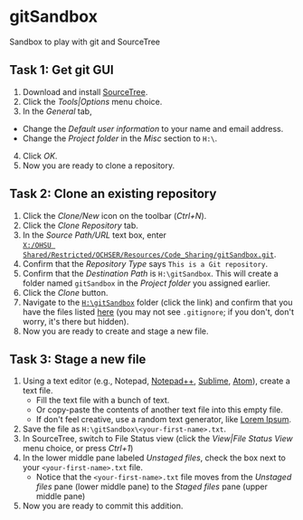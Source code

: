 # gitSandbox
Sandbox to play with git and SourceTree

## Task 1: Get git GUI

1. Download and install [SourceTree](http://www.sourcetreeapp.com/).
2. Click the *Tools|Options* menu choice.
3. In the *General* tab,
  * Change the *Default user information* to your name and email address.
  * Change the *Project folder* in the *Misc* section to `H:\`.
4. Click *OK*.
5. Now you are ready to clone a repository.


## Task 2: Clone an existing repository

1. Click the *Clone/New* icon on the toolbar (*Ctrl+N*).
2. Click the *Clone Repository* tab.
3. In the *Source Path/URL* text box, enter  
    [`X:/OHSU Shared/Restricted/OCHSER/Resources/Code_Sharing/gitSandbox.git`](file:///X:/OHSU%20Shared/Restricted/OCHSER/Resources/Code_Sharing/gitSandbox.git/).
4. Confirm that the *Repository Type* says `This is a Git repository`.
5. Confirm that the *Destination Path* is `H:\gitSandbox`. This will create a folder named `gitSandbox` in the *Project folder* you assigned earlier.
5. Click the *Clone* button.
6. Navigate to the [`H:\gitSandbox`](file:H:/gitSandbox/) folder (click the link) and confirm that you have the files listed [here](https://github.com/benjamin-chan/gitSandbox) (you may not see `.gitignore`; if you don't, don't worry, it's there but hidden).
7. Now you are ready to create and stage a new file.


## Task 3: Stage a new file

1. Using a text editor (e.g., Notepad, [Notepad++](http://notepad-plus-plus.org/), [Sublime](http://www.sublimetext.com/), [Atom](https://atom.io/)), create a text file.
    * Fill the text file with a bunch of text.
    * Or copy-paste the contents of another text file into this empty file.
    * If don't feel creative, use a random text generator, like [Lorem Ipsum](http://www.lipsum.com/).
2. Save the file as `H:\gitSandbox\<your-first-name>.txt`.
3. In SourceTree, switch to File Status view (click the *View|File Status View* menu choice, or press *Ctrl+1*)
4. In the lower middle pane labeled *Unstaged files*, check the box next to your `<your-first-name>.txt` file.
    * Notice that the `<your-first-name>.txt` file moves from the *Unstaged files* pane (lower middle pane) to the *Staged files* pane (upper middle pane)
5. Now you are ready to commit this addition.


